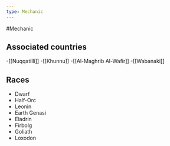 ```yaml
---
type: Mechanic
---
```


#Mechanic






## Associated countries
-[[Nuqqatilli]]
-[[Khunnu]]
-[[Al-Maghrib Al-Wafir]]
-[[Wabanaki]]

## Races
- Dwarf
- Half-Orc
- Leonin
- Earth Genasi
- Eladrin
- Firbolg
- Goliath
- Loxodon